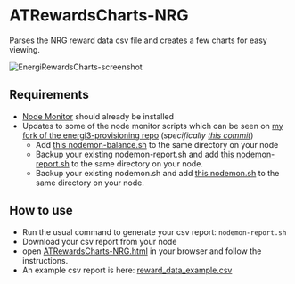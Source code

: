 # ATRewardsCharts-NRG
Parses the NRG reward data csv file and creates a few charts for easy viewing.

![EnergiRewardsCharts-screenshot](https://github.com/amostodman/ATRewardsCharts-NRG/blob/main/EnergiRewardsCharts-screenshot.png)

## Requirements
- [Node Monitor](https://docs.energi.software/en/advanced/nodemon) should already be installed
- Updates to some of the node monitor scripts which can be seen on [my fork of the energi3-provisioning repo](https://github.com/amostodman/energi3-provisioning) (_specifically [this commit](https://github.com/amostodman/energi3-provisioning/commit/427b63dbe4dce20d8deea84e773c68b2e34877e6?branch=427b63dbe4dce20d8deea84e773c68b2e34877e6)_)
  - Add [this nodemon-balance.sh](https://github.com/amostodman/energi3-provisioning/blob/427b63dbe4dce20d8deea84e773c68b2e34877e6/scripts/linux/nodemon-balance.sh) to the same directory on your node
  - Backup your existing nodemon-report.sh and add [this nodemon-report.sh](https://github.com/amostodman/energi3-provisioning/blob/427b63dbe4dce20d8deea84e773c68b2e34877e6/scripts/linux/nodemon-report.sh) to the same directory on your node.
  - Backup your existing nodemon.sh and add [this nodemon.sh](https://github.com/amostodman/energi3-provisioning/blob/427b63dbe4dce20d8deea84e773c68b2e34877e6/scripts/linux/nodemon.sh) to the same directory on your node.

## How to use
- Run the usual command to generate your csv report: `nodemon-report.sh`
- Download your csv report from your node
- open [ATRewardsCharts-NRG.html](https://github.com/amostodman/ATRewardsCharts-NRG/blob/main/ATRewardsCharts-NRG.html) in your browser and follow the instructions.
- An example csv report is here: [reward_data_example.csv](https://github.com/amostodman/ATRewardsCharts-NRG/blob/main/reward_data_example.csv)
